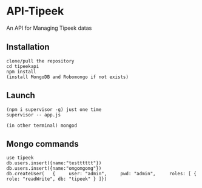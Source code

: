 # API-Tipeek
An API for Managing Tipeek datas

## Installation
	clone/pull the repository
	cd tipeekapi
	npm install
	(install MongoDB and Robomongo if not exists)

## Launch
	(npm i supervisor -g) just one time
	supervisor -- app.js

	(in other terminal) mongod


## Mongo commands
	use tipeek
	db.users.insert({name:"testttttt"})
	db.users.insert({name:"omgomgomg"})
	db.createUser(   {     user: "admin",     pwd: "admin",     roles: [ { role: "readWrite", db: "tipeek" } ]})
